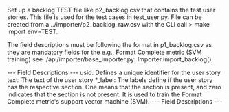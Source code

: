 Set up a backlog TEST file like p2_backlog.csv that contains the test user stories. This file is used for the test cases in test_user.py. File can be created from a ../importer/p2_backlog_raw.csv with the CLI call > make import env=TEST.

The field descriptions must be following the format in p1_backlog.csv as they are mandatory fields for the e.g., Format Complete metric (SVM training) see ./api/importer/base_importer.py: Importer.import_backlog().

--- Field Descriptions ---
usid:    Defines a unique identifier for the user story
text:    The text of the user story
*_label: The labels define if the user story has the respective section.
         One means that the section is present, and zero indicates that the section is not present.
         It is used to train the Format Complete metric's support vector machine (SVM).
--- Field Descriptions ---